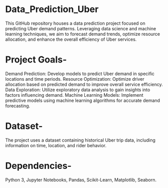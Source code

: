# Data_Prediction_Uber
This GitHub repository houses a data prediction project focused on predicting Uber demand patterns. Leveraging data science and machine learning techniques, we aim to forecast demand trends, optimize resource allocation, and enhance the overall efficiency of Uber services.

# Project Goals-
Demand Prediction: Develop models to predict Uber demand in specific locations and time periods.
Resource Optimization: Optimize driver allocation based on predicted demand to improve overall service efficiency.
Data Exploration: Utilize exploratory data analysis to gain insights into factors influencing demand.
Machine Learning Models: Implement predictive models using machine learning algorithms for accurate demand forecasting.

# Dataset-
The project uses a dataset containing historical Uber trip data, including information on time, location, and rider behavior.

# Dependencies-
Python 3,
Jupyter Notebooks,
Pandas,
Scikit-Learn,
Matplotlib,
Seaborn.
